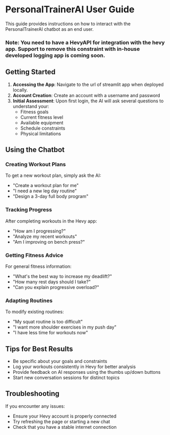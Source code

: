 # PersonalTrainerAI User Guide

This guide provides instructions on how to interact with the PersonalTrainerAI chatbot as an end user.

### Note: You need to have a HevyAPI for integration with the hevy app. Support to remove this constraint with in-house developed logging app is coming soon.

## Getting Started

1. **Accessing the App**: Navigate to the url of streamlit app when deployed locally.
2. **Account Creation**: Create an account with a username and password
3. **Initial Assessment**: Upon first login, the AI will ask several questions to understand your:
   - Fitness goals
   - Current fitness level
   - Available equipment
   - Schedule constraints
   - Physical limitations

## Using the Chatbot

### Creating Workout Plans
To get a new workout plan, simply ask the AI:
- "Create a workout plan for me"
- "I need a new leg day routine"
- "Design a 3-day full body program"

### Tracking Progress
After completing workouts in the Hevy app:
- "How am I progressing?"
- "Analyze my recent workouts"
- "Am I improving on bench press?"

### Getting Fitness Advice
For general fitness information:
- "What's the best way to increase my deadlift?"
- "How many rest days should I take?"
- "Can you explain progressive overload?"

### Adapting Routines
To modify existing routines:
- "My squat routine is too difficult"
- "I want more shoulder exercises in my push day"
- "I have less time for workouts now"

## Tips for Best Results

- Be specific about your goals and constraints
- Log your workouts consistently in Hevy for better analysis
- Provide feedback on AI responses using the thumbs up/down buttons
- Start new conversation sessions for distinct topics

## Troubleshooting

If you encounter any issues:
- Ensure your Hevy account is properly connected
- Try refreshing the page or starting a new chat
- Check that you have a stable internet connection

